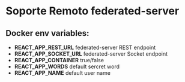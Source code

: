 # Soporte Remoto federated-server

## Docker env variables:
- __REACT_APP_REST_URL__ federated-server REST endpoint
- __REACT_APP_SOCKET_URL__ federated-server Socket endpoint
- __REACT_APP_CONTAINER__ true/false
- __REACT_APP_WORDS__ default sercret word
- __REACT_APP_NAME__ default user name 